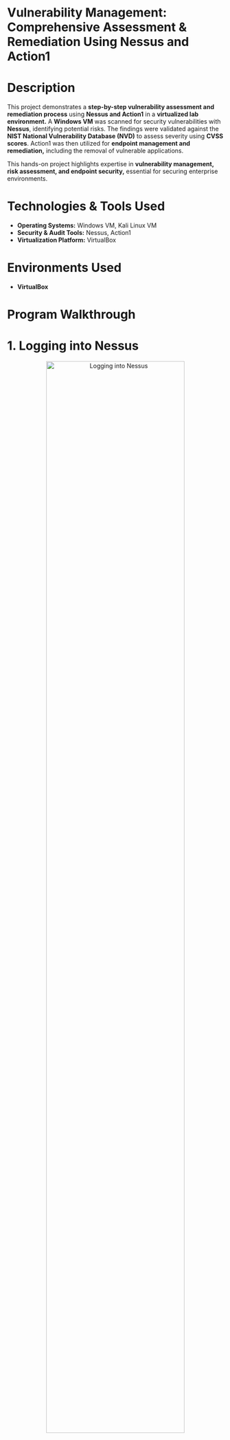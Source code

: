 # Vulnerability Management: Comprehensive Assessment & Remediation Using Nessus and Action1

# <h1>Description</h1>
This project demonstrates a <b>step-by-step vulnerability assessment and remediation process</b> using <b>Nessus and Action1</b> in a <b>virtualized lab environment.</b> A <b>Windows VM</b> was scanned for security vulnerabilities with <b>Nessus</b>, identifying potential risks. The findings were validated against the <b>NIST National Vulnerability Database (NVD)</b> to assess severity using <b>CVSS scores</b>. Action1 was then utilized for <b>endpoint management and remediation,</b> including the removal of vulnerable applications.

This hands-on project highlights expertise in <b>vulnerability management, risk assessment, and endpoint security,</b> essential for securing enterprise environments.

# Technologies & Tools Used
- <b>Operating Systems:</b> Windows VM, Kali Linux VM
- <b>Security & Audit Tools:</b> Nessus, Action1
- <b>Virtualization Platform:</b> VirtualBox

# <b>Environments Used</b>
- <b>VirtualBox</b>

# <b>Program Walkthrough</b>

# <b> 1. Logging into Nessus </b>
<p align="center">
<img src="https://i.imgur.com/cwu9wVe.png" height="80%" width="80%" alt="Logging into Nessus"/>

# <b> 2. Setting Up Scanning Options<b>
<p align="center">
<img src="https://i.imgur.com/fe6ukRH.png" height="80%" width="80%" alt="Setting up scanning options"/>

# <b> 3. Confirming Target IP Address for Nessus Scan</b>
<p align="center">
<img src="https://i.imgur.com/dHntWAM.png" height="80%" width="80%" alt="Confirming Target IP Address"/>

# <b>4. Running the Scan</b>
<p align="center">
<img src="https://i.imgur.com/Rbdg5u8.png" height="80%" width="80%" alt="Running the scan"/>

# <b> 5. Scan Results </b>
<p align="center">
<img src="https://i.imgur.com/ecSsiHE.png" height="80%" width="80%" alt="Scan Results"/>

# <b>6. Target Endpoint Viewed in Action1</b>
<p align="center">
<img src="https://i.imgur.com/6P05Ucb.png" height="80%" width="80%" alt="Viewing endpoint in Action1"/>

# <b>7. Identified Endpoint Vulnerabilities</b>
<p align="center">
<img src="https://i.imgur.com/tDiMlEX.png" height="80%" width="80%" alt="Endpoint vulnerabilities"/>

# <b>8. Identifying the Vulnerability with the Highest CVSS Score</b>
<p align="center">
<img src="https://i.imgur.com/tV43yA8.png" height="80%" width="80%" alt="Highest CVSS vulnerability"/>

# <b>9. Validating CVSS Score with NIST NVD</b>
<p align="center">
<img src="https://i.imgur.com/WL6Gzee.png" height="80%" width="80%" alt="CVSS check with NIST NVD"/>

# <b>10. Remediation Process (Uninstalling the Vulnerable Application)</b>
<p align="center">
<img src="https://i.imgur.com/14UVanO.png" height="80%" width="80%" alt="Uninstalling vulnerability"/> 
<img src="https://i.imgur.com/hy2Y8bX.png" height="80%" width="80%" alt="Uninstallation confirmation"/> 
<img src="https://i.imgur.com/TTRG58T.png" height="80%" width="80%" alt="Uninstallation process"/>

# <b>11. Confirming the Uninstallation in Action1</b>
<p align="center">
<img src="https://i.imgur.com/igJhnfs.png" height="80%" width="80%" alt="Confirming uninstallation in Action1"/>

# <b>12. Action1 Notification on the Vulnerable System</b>
<p align="center">
<img src="https://i.imgur.com/eTjXTrO.png" height="80%" width="80%" alt="Action1 notification on vulnerable system"/>

# <b>13. Final Remediation Notification from Action1</b>
<p align="center">
<img src="https://i.imgur.com/KELq67t.png" height="80%" width="80%" alt="Remediation notification from Action1"/>

# <b>14. Final Endpoint Overview</b>
<p align="center">
<img src="https://i.imgur.com/UdLmfPu.png" height="80%" width="80%" alt="New endpoint overview"/>
